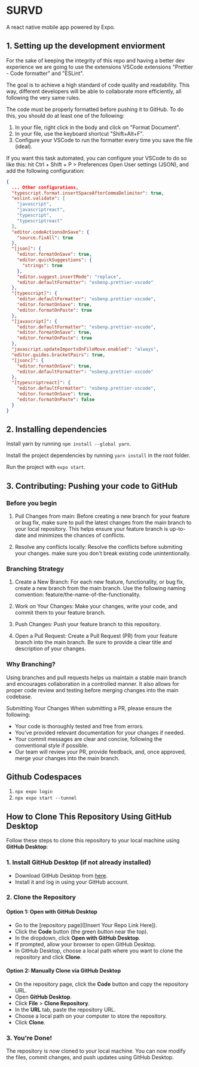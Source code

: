 # SURVD

A react native mobile app powered by Expo.

## 1. Setting up the development enviorment

For the sake of keeping the integrity of this repo and having a better dev experience we are going to use the extensions VSCode extensions "Prettier - Code formatter" and "ESLint".

The goal is to achieve a high standard of code quality and readability. This way, different developers will be able to collaborate more efficiently, all following the very same rules.

The code must be properly formatted before pushing it to GitHub. To do this, you should do at least one of the following:

1.  In your file, right click in the body and click on "Format Document".
2.  In your file, use the keyboard shortcut "Shift+Alt+F".
3.  Configure your VSCode to run the formatter every time you save the file (ideal).

If you want this task automated, you can configure your VSCode to do so like this: hit Ctrl + Shift + P > Preferences Open User settings (JSON), and add the following configuration:

```json
{
  ... Other configurations,
  "typescript.format.insertSpaceAfterCommaDelimiter": true,
  "eslint.validate": [
    "javascript",
    "javascriptreact",
    "typescript",
    "typescriptreact"
  ],
  "editor.codeActionsOnSave": {
    "source.fixAll": true
  },
  "[json]": {
    "editor.formatOnSave": true,
    "editor.quickSuggestions": {
      "strings": true
    },
    "editor.suggest.insertMode": "replace",
    "editor.defaultFormatter": "esbenp.prettier-vscode"
  },
  "[typescript]": {
    "editor.defaultFormatter": "esbenp.prettier-vscode",
    "editor.formatOnSave": true,
    "editor.formatOnPaste": true
  },
  "[javascript]": {
    "editor.defaultFormatter": "esbenp.prettier-vscode",
    "editor.formatOnSave": true,
    "editor.formatOnPaste": true
  },
  "javascript.updateImportsOnFileMove.enabled": "always",
  "editor.guides.bracketPairs": true,
  "[jsonc]": {
    "editor.formatOnSave": true,
    "editor.defaultFormatter": "esbenp.prettier-vscode"
  },
  "[typescriptreact]": {
    "editor.defaultFormatter": "esbenp.prettier-vscode",
    "editor.formatOnSave": true,
    "editor.formatOnPaste": false
  }
}
```

## 2. Installing dependencies

Install yarn by running ```npm install --global yarn```.

Install the project dependencies by running ```yarn install``` in the root folder.

Run the project with ```expo start```.

## 3. Contributing: Pushing your code to GitHub

### Before you begin
1. Pull Changes from main: Before creating a new branch for your feature or bug fix, make sure to pull the latest changes from the main branch to your local repository. This helps ensure your feature branch is up-to-date and minimizes the chances of conflicts.

2. Resolve any conflicts locally: Resolve the conflicts before submiting your changes. make sure you don't break existing code unintentionally.

### Branching Strategy
1. Create a New Branch: For each new feature, functionality, or bug fix, create a new branch from the main branch. Use the following naming convention: feature/the-name-of-the-functionality.

2. Work on Your Changes: Make your changes, write your code, and commit them to your feature branch.

3. Push Changes: Push your feature branch to this repository.

4. Open a Pull Request: Create a Pull Request (PR) from your feature branch into the main branch. Be sure to provide a clear title and description of your changes.

### Why Branching?
Using branches and pull requests helps us maintain a stable main branch and encourages collaboration in a controlled manner. It also allows for proper code review and testing before merging changes into the main codebase.

Submitting Your Changes
When submitting a PR, please ensure the following:

- Your code is thoroughly tested and free from errors.
- You've provided relevant documentation for your changes if needed.
- Your commit messages are clear and concise, following the conventional style if possible.
- Our team will review your PR, provide feedback, and, once approved, merge your changes into the main branch.

## Github Codespaces

1. ```npx expo login```
2. ```npx expo start --tunnel```

## How to Clone This Repository Using GitHub Desktop

Follow these steps to clone this repository to your local machine using **GitHub Desktop**:

### 1. Install GitHub Desktop (if not already installed)
- Download GitHub Desktop from [here](https://desktop.github.com/).
- Install it and log in using your GitHub account.

### 2. Clone the Repository

#### Option 1: Open with GitHub Desktop
- Go to the [repository page]([Insert Your Repo Link Here]).
- Click the **Code** button (the green button near the top).
- In the dropdown, click **Open with GitHub Desktop**.
- If prompted, allow your browser to open GitHub Desktop.
- In GitHub Desktop, choose a local path where you want to clone the repository and click **Clone**.

#### Option 2: Manually Clone via GitHub Desktop
- On the repository page, click the **Code** button and copy the repository URL.
- Open **GitHub Desktop**.
- Click **File** > **Clone Repository**.
- In the **URL** tab, paste the repository URL.
- Choose a local path on your computer to store the repository.
- Click **Clone**.

### 3. You're Done!
The repository is now cloned to your local machine. You can now modify the files, commit changes, and push updates using GitHub Desktop.
